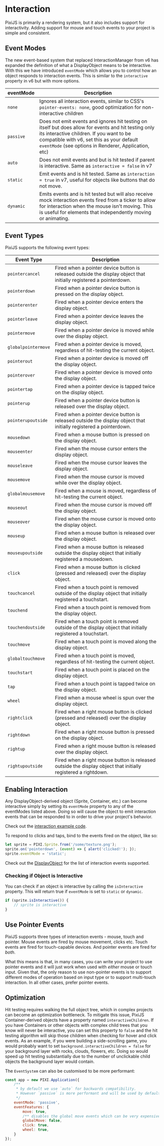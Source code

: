 # Interaction

PixiJS is primarily a rendering system, but it also includes support for interactivity. Adding support for mouse and touch events to your project is simple and consistent.

## Event Modes

The new event-based system that replaced InteractionManager from v6 has expanded the definition of what a DisplayObject means to be interactive. With this we have introduced `eventMode` which allows you to control how an object responds to interaction events. This is similar to the `interactive` property in v6 but with more options.

| eventMode | Description |
|---|---|
| `none` | Ignores all interaction events, similar to CSS's `pointer-events: none`, good optimization for non-interactive children |
|  `passive`  | Does not emit events and ignores hit testing on itself but does allow for events and hit testing only its interactive children. If you want to be compatible with v6, set this as your default `eventMode` (see options in Renderer, Application, etc) |
|  `auto`  | Does not emit events and but is hit tested if parent is interactive. Same as `interactive = false` in v7 |
|  `static`  | Emit events and is hit tested. Same as `interaction = true` in v7, useful for objects like buttons that do not move. |
|  `dynamic` | Emits events and is hit tested but will also receive mock interaction events fired from a ticker to allow for interaction when the mouse isn't moving. This is useful for elements that independently moving or animating. |

## Event Types

PixiJS supports the following event types:

| Event Type | Description |
|---|---|
| `pointercancel` | Fired when a pointer device button is released outside the display object that initially registered a pointerdown. |
| `pointerdown` | Fired when a pointer device button is pressed on the display object. |
| `pointerenter` | Fired when a pointer device enters the display object. |
| `pointerleave` | Fired when a pointer device leaves the display object. |
| `pointermove` | Fired when a pointer device is moved while over the display object. |
| `globalpointermove` | Fired when a pointer device is moved, regardless of hit-testing the current object. |
| `pointerout` | Fired when a pointer device is moved off the display object. |
| `pointerover` | Fired when a pointer device is moved onto the display object. |
| `pointertap` | Fired when a pointer device is tapped twice on the display object. |
| `pointerup` | Fired when a pointer device button is released over the display object. |
| `pointerupoutside` | Fired when a pointer device button is released outside the display object that initially registered a pointerdown. |
| `mousedown ` | Fired when a mouse button is pressed on the display object. |
| `mouseenter` | Fired when the mouse cursor enters the display object. |
| `mouseleave` | Fired when the mouse cursor leaves the display object. |
| `mousemove ` | Fired when the mouse cursor is moved while over the display object. |
| `globalmousemove` | Fired when a mouse is moved, regardless of hit-testing the current object. |
| `mouseout ` | Fired when the mouse cursor is moved off the display object. |
| `mouseover ` | Fired when the mouse cursor is moved onto the display object. |
| `mouseup ` | Fired when a mouse button is released over the display object. |
| `mouseupoutside ` | Fired when a mouse button is released outside the display object that initially registered a mousedown. |
| `click ` | Fired when a mouse button is clicked (pressed and released) over the display object. |
| `touchcancel ` | Fired when a touch point is removed outside of the display object that initially registered a touchstart. |
| `touchend ` | Fired when a touch point is removed from the display object. |
| `touchendoutside ` | Fired when a touch point is removed outside of the display object that initially registered a touchstart. |
| `touchmove ` | Fired when a touch point is moved along the display object. |
| `globaltouchmove` | Fired when a touch point is moved, regardless of hit-testing the current object. |
| `touchstart ` | Fired when a touch point is placed on the display object. |
| `tap ` | Fired when a touch point is tapped twice on the display object. |
| `wheel ` | Fired when a mouse wheel is spun over the display object. |
| `rightclick ` | Fired when a right mouse button is clicked (pressed and released) over the display object. |
| `rightdown ` | Fired when a right mouse button is pressed on the display object. |
| `rightup ` | Fired when a right mouse button is released over the display object. |
| `rightupoutside ` | Fired when a right mouse button is released outside the display object that initially registered a rightdown. |


## Enabling Interaction

Any DisplayObject-derived object (Sprite, Container, etc.) can become interactive simply by setting its `eventMode` property to any of the eventModes listed above. Doing so will cause the object to emit interaction events that can be responded to in order to drive your project's behavior.

Check out the [interaction example code](/examples/events/click).

To respond to clicks and taps, bind to the events fired on the object, like so:

```javascript
let sprite = PIXI.Sprite.from('/some/texture.png');
sprite.on('pointerdown', (event) => { alert('clicked!'); });
sprite.eventMode = 'static';
```

Check out the [DisplayObject](https://pixijs.download/release/docs/PIXI.DisplayObject.html) for the list of interaction events supported.

### Checking if Object is Interactive

You can check if an object is interactive by calling the `isInteractive` property. This will return true if `eventMode` is set to `static` or `dynamic`.

```javascript
if (sprite.isInteractive()) {
    // sprite is interactive
}
```

## Use Pointer Events

PixiJS supports three types of interaction events - mouse, touch and pointer. Mouse events are fired by mouse movement, clicks etc. Touch events are fired for touch-capable devices. And pointer events are fired for _both_.

What this means is that, in many cases, you can write your project to use pointer events and it will just work when used with _either_ mouse or touch input. Given that, the only reason to use non-pointer events is to support different modes of operation based on input type or to support multi-touch interaction. In all other cases, prefer pointer events.

## Optimization

Hit testing requires walking the full object tree, which in complex projects can become an optimization bottleneck. To mitigate this issue, PixiJS Container-derived objects have a property named `interactiveChildren`. If you have Containers or other objects with complex child trees that you know will never be interactive, you can set this property to `false` and the hit testing algorithm will skip those children when checking for hover and click events. As an example, if you were building a side-scrolling game, you would probably want to set `background.interactiveChildren = false` for your background layer with rocks, clouds, flowers, etc. Doing so would speed up hit testing substantially due to the number of unclickable child objects the background layer would contain.

The `EventSystem` can also be customised to be more performant:
```js
const app = new PIXI.Application({
    /**
     * by default we use `auto` for backwards compatibility.
     * However `passive` is more performant and will be used by default in the future,
     */
    eventMode: 'passive',
    eventFeatures: {
        move: true,
        /** disables the global move events which can be very expensive in large scenes */
        globalMove: false,
        click: true,
        wheel: true,
    }
});
```
